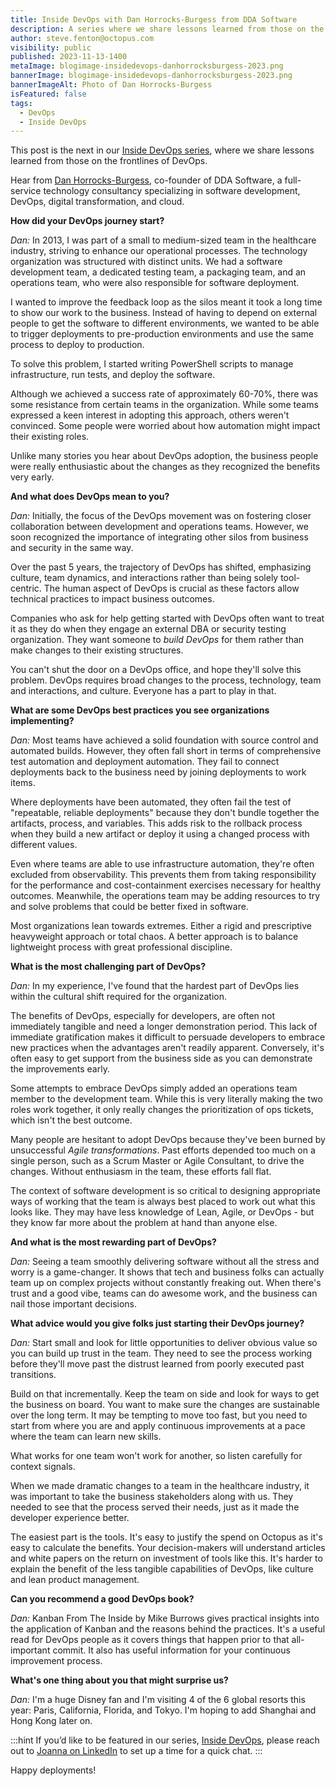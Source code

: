 ```yaml
---
title: Inside DevOps with Dan Horrocks-Burgess from DDA Software
description: A series where we share lessons learned from those on the frontlines of DevOps. This post features Dan Horrocks-Burgess of DDA Software.
author: steve.fenton@octopus.com
visibility: public
published: 2023-11-13-1400
metaImage: blogimage-insidedevops-danhorrocksburgess-2023.png
bannerImage: blogimage-insidedevops-danhorrocksburgess-2023.png
bannerImageAlt: Photo of Dan Horrocks-Burgess
isFeatured: false
tags: 
  - DevOps
  - Inside DevOps
---
```


This post is the next in our [Inside DevOps series](https://octopus.com/blog/tag/Inside%20DevOps), where we share lessons learned from those on the frontlines of DevOps.  

Hear from [Dan Horrocks-Burgess](https://www.danhb.co.uk/), co-founder of DDA Software, a full-service technology consultancy specializing in software development, DevOps, digital transformation, and cloud.

**How did your DevOps journey start?**

*Dan:* In 2013, I was part of a small to medium-sized team in the healthcare industry, striving to enhance our operational processes. The technology organization was structured with distinct units. We had a software development team, a dedicated testing team, a packaging team, and an operations team, who were also responsible for software deployment.

I wanted to improve the feedback loop as the silos meant it took a long time to show our work to the business. Instead of having to depend on external people to get the software to different environments, we wanted to be able to trigger deployments to pre-production environments and use the same process to deploy to production.

To solve this problem, I started writing PowerShell scripts to manage infrastructure, run tests, and deploy the software.

Although we achieved a success rate of approximately 60-70%, there was some resistance from certain teams in the organization. While some teams expressed a keen interest in adopting this approach, others weren't convinced. Some people were worried about how automation might impact their existing roles.

Unlike many stories you hear about DevOps adoption, the business people were really enthusiastic about the changes as they recognized the benefits very early.

**And what does DevOps mean to you?**

*Dan:* Initially, the focus of the DevOps movement was on fostering closer collaboration between development and operations teams. However, we soon recognized the importance of integrating other silos from business and security in the same way.

Over the past 5 years, the trajectory of DevOps has shifted, emphasizing culture, team dynamics, and interactions rather than being solely tool-centric. The human aspect of DevOps is crucial as these factors allow technical practices to impact business outcomes.

Companies who ask for help getting started with DevOps often want to treat it as they do when they engage an external DBA or security testing organization. They want someone to _build DevOps_ for them rather than make changes to their existing structures.

You can't shut the door on a DevOps office, and hope they'll solve this problem. DevOps requires broad changes to the process, technology, team and interactions, and culture. Everyone has a part to play in that.

**What are some DevOps best practices you see organizations implementing?**

*Dan:* Most teams have achieved a solid foundation with source control and automated builds. However, they often fall short in terms of comprehensive test automation and deployment automation. They fail to connect deployments back to the business need by joining deployments to work items.

Where deployments have been automated, they often fail the test of "repeatable, reliable deployments" because they don't bundle together the artifacts, process, and variables. This adds risk to the rollback process when they build a new artifact or deploy it using a changed process with different values.

Even where teams are able to use infrastructure automation, they're often excluded from observability. This prevents them from taking responsibility for the performance and cost-containment exercises necessary for healthy outcomes. Meanwhile, the operations team may be adding resources to try and solve problems that could be better fixed in software.

Most organizations lean towards extremes. Either a rigid and prescriptive heavyweight approach or total chaos. A better approach is to balance lightweight process with great professional discipline.

**What is the most challenging part of DevOps?**

*Dan:* In my experience, I've found that the hardest part of DevOps lies within the cultural shift required for the organization.

The benefits of DevOps, especially for developers, are often not immediately tangible and need a longer demonstration period. This lack of immediate gratification makes it difficult to persuade developers to embrace new practices when the advantages aren't readily apparent. Conversely, it's often easy to get support from the business side as you can demonstrate the improvements early.

Some attempts to embrace DevOps simply added an operations team member to the development team. While this is very literally making the two roles work together, it only really changes the prioritization of ops tickets, which isn't the best outcome.

Many people are hesitant to adopt DevOps because they've been burned by unsuccessful _Agile transformations_. Past efforts depended too much on a single person, such as a Scrum Master or Agile Consultant, to drive the changes. Without enthusiasm in the team, these efforts fall flat.

The context of software development is so critical to designing appropriate ways of working that the team is always best placed to work out what this looks like. They may have less knowledge of Lean, Agile, or DevOps - but they know far more about the problem at hand than anyone else.

**And what is the most rewarding part of DevOps?**

*Dan:* Seeing a team smoothly delivering software without all the stress and worry is a game-changer. It shows that tech and business folks can actually team up on complex projects without constantly freaking out. When there's trust and a good vibe, teams can do awesome work, and the business can nail those important decisions.

**What advice would you give folks just starting their DevOps journey?**

*Dan:* Start small and look for little opportunities to deliver obvious value so you can build up trust in the team. They need to see the process working before they'll move past the distrust learned from poorly executed past transitions.

Build on that incrementally. Keep the team on side and look for ways to get the business on board. You want to make sure the changes are sustainable over the long term. It may be tempting to move too fast, but you need to start from where you are and apply continuous improvements at a pace where the team can learn new skills.

What works for one team won't work for another, so listen carefully for context signals.

When we made dramatic changes to a team in the healthcare industry, it was important to take the business stakeholders along with us. They needed to see that the process served their needs, just as it made the developer experience better.

The easiest part is the tools. It's easy to justify the spend on Octopus as it's easy to calculate the benefits. Your decision-makers will understand articles and white papers on the return on investment of tools like this. It's harder to explain the benefit of the less tangible capabilities of DevOps, like culture and lean product management.

**Can you recommend a good DevOps book?**

*Dan:* Kanban From The Inside by Mike Burrows gives practical insights into the application of Kanban and the reasons behind the practices. It's a useful read for DevOps people as it covers things that happen prior to that all-important commit. It also has useful information for your continuous improvement process.

**What's one thing about you that might surprise us?**

*Dan:* I'm a huge Disney fan and I'm visiting 4 of the 6 global resorts this year: Paris, California, Florida, and Tokyo. I'm hoping to add Shanghai and Hong Kong later on.

:::hint
If you’d like to be featured in our series, [Inside DevOps](https://octopus.com/blog/tag/Inside%20DevOps), please reach out to [Joanna on LinkedIn](https://www.linkedin.com/in/joannawyganowska/) to set up a time for a quick chat.
:::

Happy deployments!

